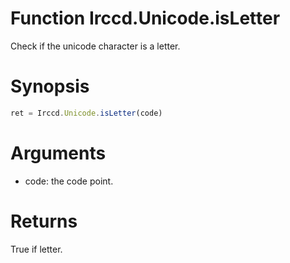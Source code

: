 # Function Irccd.Unicode.isLetter

Check if the unicode character is a letter.

# Synopsis

```javascript
ret = Irccd.Unicode.isLetter(code)
```

# Arguments

- code: the code point.

# Returns

True if letter.
